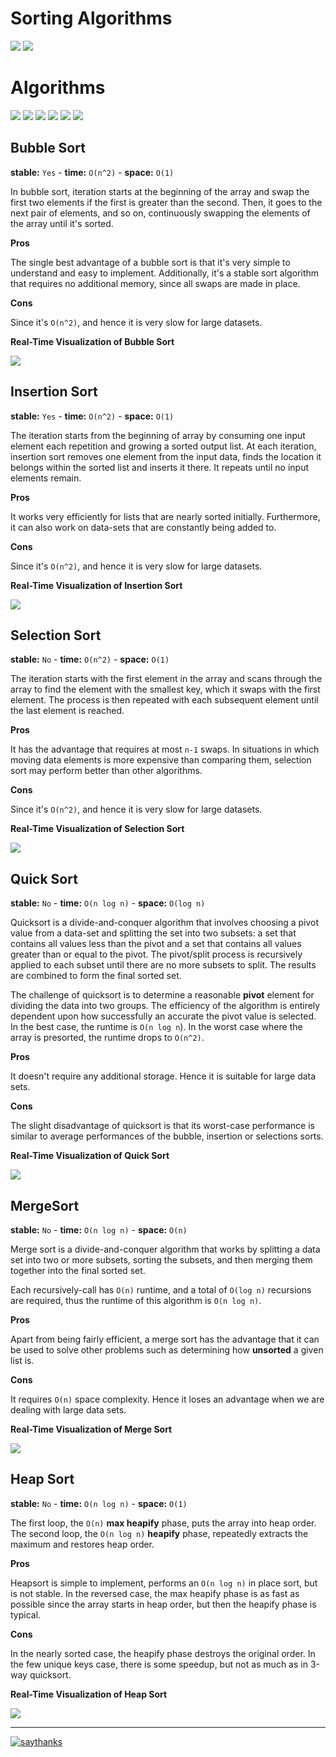 # Sorting Algorithms

![](https://img.shields.io/badge/build-success-brightgreen.svg)
![](https://img.shields.io/badge/test-passing-brightgreen.svg)

# Algorithms

![](https://img.shields.io/badge/Bubble_Sort-✓-blue.svg)
![](https://img.shields.io/badge/Insertion_Sort-✓-blue.svg)
![](https://img.shields.io/badge/Selection_Sort-✓-blue.svg)
![](https://img.shields.io/badge/Quick_Sort-✓-blue.svg)
![](https://img.shields.io/badge/Merge_Sort-✓-blue.svg)
![](https://img.shields.io/badge/Heap_Sort-✓-blue.svg)

## Bubble Sort

**stable:** `Yes` - **time:** `O(n^2)` - **space:** `O(1)`

In bubble sort, iteration starts at the beginning of the array and swap the first two elements if the first is greater than the second. Then, it goes to the next pair of elements, and so on, continuously swapping the elements of the array until it's sorted.

**Pros**

The single best advantage of a bubble sort is that it's very simple to understand and easy to implement. Additionally, it's a stable sort algorithm that requires no additional memory, since all swaps are made in place.

**Cons**

Since it's `O(n^2)`, and hence it is very slow for large datasets.

**Real-Time Visualization of Bubble Sort**

![](Gifs/B_Sort.gif)

## Insertion Sort

**stable:** `Yes` - **time:** `O(n^2)` - **space:** `O(1)`

The iteration starts from the beginning of array by consuming one input element each repetition and growing a sorted output list. At each iteration, insertion sort removes one element from the input data, finds the location it belongs within the sorted list and inserts it there. It repeats until no input elements remain.

**Pros**

It works very efficiently for lists that are nearly sorted initially. Furthermore, it can also work on data-sets that are constantly being added to.

**Cons**

Since it's `O(n^2)`, and hence it is very slow for large datasets.

**Real-Time Visualization of Insertion Sort**

![](Gifs/I_Sort.gif)

## Selection Sort

**stable:** `No` - **time:** `O(n^2)` - **space:** `O(1)`

The iteration starts with the first element in the array and scans through the array to find the element with the smallest key, which it swaps with the first element. The process is then repeated with each subsequent element until the last element is reached.

**Pros**

It has the advantage that requires at most `n-1` swaps. In situations in which moving data elements is more expensive than comparing them, selection sort may perform better than other algorithms.

**Cons**

Since it's `O(n^2)`, and hence it is very slow for large datasets.


**Real-Time Visualization of Selection Sort**

![](Gifs/S_Sort.gif)

## Quick Sort

**stable:** `No` - **time:** `O(n log n)` - **space:** `O(log n)`

Quicksort is a divide-and-conquer algorithm that involves choosing a pivot value from a data-set and splitting the set into two subsets: a set that contains all values less than the pivot and a set that contains all values greater than or equal to the pivot. The pivot/split process is recursively applied to each subset until there are no more subsets to split. The results are combined to form the final sorted set.

The challenge of quicksort is to determine a reasonable **pivot** element for dividing the data into two groups. The efficiency of the algorithm is entirely dependent upon how successfully an accurate the pivot value is selected. In the best case, the runtime is `O(n log n`). In the worst case where the array is presorted, the runtime drops to `O(n^2)`.

**Pros**

It doesn't require any additional storage. Hence it is suitable for large data sets.

**Cons**

The slight disadvantage of quicksort is that its worst-case performance is similar to average performances of the bubble, insertion or selections sorts.


**Real-Time Visualization of Quick Sort**

![](Gifs/Q_Sort.gif)

## MergeSort

**stable:** `No` - **time:** `O(n log n)` - **space:** `O(n)`

Merge sort is a divide-and-conquer algorithm that works by splitting a data set into two or more subsets, sorting the subsets, and then merging them together into the final sorted set.

Each recursively-call has `O(n)` runtime, and a total of `O(log n)` recursions are required, thus the runtime of this algorithm is `O(n log n)`.

**Pros**

Apart from being fairly efficient, a merge sort has the advantage that it can be used to solve other problems such as determining how **unsorted** a given list is.

**Cons**

It requires `O(n)` space complexity. Hence it loses an advantage when we are dealing with large data sets.

**Real-Time Visualization of Merge Sort**

![](Gifs/M_Sort.gif)

## Heap Sort

**stable:** `No` - **time:** `O(n log n)` - **space:** `O(1)`

The first loop, the `O(n)` **max heapify** phase, puts the array into heap order. The second loop, the `O(n log n)` **heapify** phase, repeatedly extracts the maximum and restores heap order.

**Pros**

Heapsort is simple to implement, performs an `O(n log n)` in place sort, but is not stable. In the reversed case, the max heapify phase is as fast as possible since the array starts in heap order, but then the heapify phase is typical.

**Cons**

In the nearly sorted case, the heapify phase destroys the original order. In the few unique keys case, there is some speedup, but not as much as in 3-way quicksort.

**Real-Time Visualization of Heap Sort**

![](Gifs/H_Sort.gif)

----


[![saythanks](https://img.shields.io/badge/say-thanks-ff69b4.svg)](https://saythanks.io/to/TusharSharmaIN)
